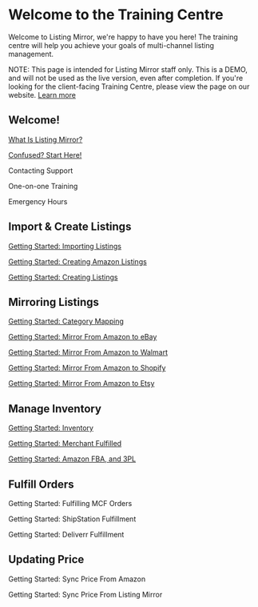 # Welcome to the Training Centre

Welcome to Listing Mirror, we're happy to have you here! The training centre will help you achieve your goals of multi-channel listing management.

NOTE: This page is intended for Listing Mirror staff only. This is a DEMO, and will not be used as the live version, even after completion. If you're looking for the client-facing Training Centre, please view the page on our website. [Learn more](https://support.listingmirror.com/hc/en-us/categories/360004804391)

## Welcome! 

[What Is Listing Mirror?](./welcome/welcome)

[Confused? Start Here!](./welcome/index)

Contacting Support

One-on-one Training

Emergency Hours

## Import & Create Listings

[Getting Started: Importing Listings](./import-create/import-listing)

[Getting Started: Creating Amazon Listings](./import-create/create-amz-listing)

[Getting Started: Creating Listings](./import-create/create-listing)

## Mirroring Listings

[Getting Started: Category Mapping](./mirror/category-mapping)

[Getting Started: Mirror From Amazon to eBay](./mirror/amazon-to-ebay)

[Getting Started: Mirror From Amazon to Walmart](./mirror/amazon-to-walmart)

[Getting Started: Mirror From Amazon to Shopify](./mirror/amazon-to-shopify)

[Getting Started: Mirror From Amazon to Etsy](./mirror/amazon-to-etsy)

## Manage Inventory

[Getting Started: Inventory](./inventory/general)

[Getting Started: Merchant Fulfilled](./inventory/mf)

[Getting Started: Amazon FBA, and 3PL](./inventory/amazon-3pl)

## Fulfill Orders

Getting Started: Fulfilling MCF Orders

Getting Started: ShipStation Fulfillment

Getting Started: Deliverr Fulfillment

## Updating Price

Getting Started: Sync Price From Amazon

Getting Started: Sync Price From Listing Mirror